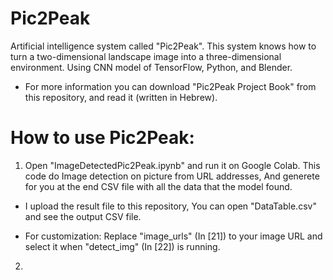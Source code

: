 # Pic2Peak

Artificial intelligence system called "Pic2Peak". This system knows how to turn a two-dimensional landscape image into a three-dimensional environment. Using CNN model of TensorFlow, Python, and Blender.

* For more information you can download "Pic2Peak Project Book" from this repository, and read it (written in Hebrew).

# How to use Pic2Peak:
1) Open "ImageDetectedPic2Peak.ipynb" and run it on Google Colab. This code do Image detection on picture from URL addresses, And generete for you at the end CSV file with all the data that the model found.
* I upload the result file to this repository, You can open "DataTable.csv" and see the output CSV file.

* For customization: Replace "image_urls" (In [21]) to your image URL and select it when "detect_img" (In [22]) is running.
  
  
2)
